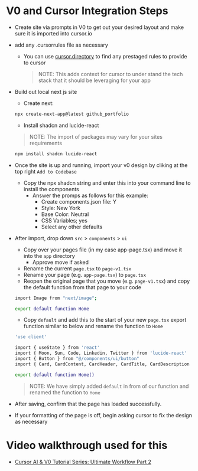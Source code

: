 # V0 and Cursor Integration Steps


- Create site via prompts in V0 to get out your desired layout and make sure it is imported into cursor.io

- add any .cursorrules file as necessary
    - You can use [cursor.directory](https://cursor.directory/) to find any prestaged rules to provide to cursor
        > NOTE: This adds context for cursor to under stand the tech stack that it should be leveraging for your app

- Build out local next js site
    - Create next:
    ```bash
    npx create-next-app@latest github_portfolio
    ```
    - Install shadcn and lucide-react
    > NOTE: The import of packages may vary for your sites requirements
    ```bash
    npm install shadcn lucide-react
    ```

- Once the site is up and running, import your v0 design by cliking at the top right `Add to Codebase`
    - Copy the npx shadcn string and enter this into your command line to install the components
        -  Answer the promps as follows for this example:
            - Create components.json file: Y
            - Style: New York
            - Base Color: Neutral
            - CSS Variables; yes
            - Select any other defaults


- After import, drop down `src` > `components` > `ui`
    - Copy over your pages file (in my case app-page.tsx) and move it into the `app` directory
        - Approve move if asked
    - Rename the current `page.tsx` to `page-v1.tsx`
    - Rename your page (e.g. `app-page.tsx`) to `page.tsx`
    - Reopen the original page that you move (e.g. `page-v1.tsx`) and copy the default function from that page to your code
    ```bash
    import Image from "next/image";

    export default function Home
    ```
    
    - Copy `default` and add this to the start of your new `page.tsx` export function similar to below and rename the function to `Home`
    ```bash
    'use client'

    import { useState } from 'react'
    import { Moon, Sun, Code, Linkedin, Twitter } from 'lucide-react'
    import { Button } from "@/components/ui/button"
    import { Card, CardContent, CardHeader, CardTitle, CardDescription } from "@/components/ui/card"

    export default function Home()
    ```
    > NOTE: We have simply added `default` in from of our function and renamed the function to `Home`

- After saving, confirm that the page has loaded successfully.

- If your formatting of the page is off, begin asking cursor to fix the design as necessary





# Video walkthrough used for this
- [Cursor AI & V0 Tutorial Series: Ultimate Workflow Part 2](https://www.youtube.com/watch?v=ZBEAaSFT6Go&ab_channel=RobShocks)
    


